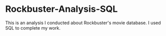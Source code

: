 # Rockbuster-Analysis-SQL
This is an analysis I conducted about Rockbuster's movie database. I used SQL to complete my work.
